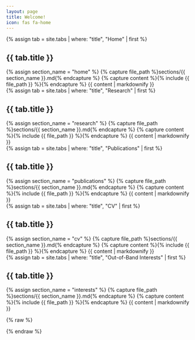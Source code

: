 ```yaml
---
layout: page
title: Welcome!
icon: fas fa-home
---
```



<!-- =================== HOME =================== -->
<section id="home">
  {% assign tab = site.tabs | where: "title", "Home" | first %}
  <h2>{{ tab.title }}</h2>
  {% assign section_name = "home" %}
  {% capture file_path %}sections/{{ section_name }}.md{% endcapture %}
  {% capture content %}{% include {{ file_path }} %}{% endcapture %}
  {{ content | markdownify }}
</section>

<!-- =================== RESEARCH =================== -->
<section id="research">
  {% assign tab = site.tabs | where: "title", "Research" | first %}
  <h2>{{ tab.title }}</h2>
  {% assign section_name = "research" %}
  {% capture file_path %}sections/{{ section_name }}.md{% endcapture %}
  {% capture content %}{% include {{ file_path }} %}{% endcapture %}
  {{ content | markdownify }}
</section>

<!-- =================== PUBLICATIONS =================== -->
<section id="publications">
  {% assign tab = site.tabs | where: "title", "Publications" | first %}
  <h2>{{ tab.title }}</h2>
  {% assign section_name = "publications" %}
  {% capture file_path %}sections/{{ section_name }}.md{% endcapture %}
  {% capture content %}{% include {{ file_path }} %}{% endcapture %}
  {{ content | markdownify }}
</section>

<!-- =================== CV =================== -->
<section id="cv">
  {% assign tab = site.tabs | where: "title", "CV" | first %}
  <h2>{{ tab.title }}</h2>
  {% assign section_name = "cv" %}
  {% capture file_path %}sections/{{ section_name }}.md{% endcapture %}
  {% capture content %}{% include {{ file_path }} %}{% endcapture %}
  {{ content | markdownify }}
</section>

<!-- =================== INTERESTS =================== -->
<section id="interests">
  {% assign tab = site.tabs | where: "title", "Out-of-Band Interests" | first %}
  <h2>{{ tab.title }}</h2>
  {% assign section_name = "interests" %}
  {% capture file_path %}sections/{{ section_name }}.md{% endcapture %}
  {% capture content %}{% include {{ file_path }} %}{% endcapture %}
  {{ content | markdownify }}
</section>

{% raw %}
<script>
document.addEventListener("DOMContentLoaded", function () {
  const rawLinks = Array.from(document.querySelectorAll(".nav-item a.nav-link"));
  const items = rawLinks.map(link => {
    const href = link.getAttribute("href") || "";
    let id = null;
    if (href.includes("#")) id = href.split("#")[1];
    else if (href === "/") id = "home";
    const section = id ? document.getElementById(id) : null;
    return section ? { link, id, section } : null;
  }).filter(Boolean);

  const OFFSET = 100;
  const setActive = (idx) => items.forEach((it, i) => it.link.classList.toggle("active", i === idx));

  function updateActive() {
    const scrollY = window.scrollY || window.pageYOffset;
    const docH = document.documentElement.scrollHeight;
    const winH = window.innerHeight;
    if (scrollY + winH >= docH - 2) return setActive(items.length - 1);
    if (scrollY <= (items[0].section.offsetTop + 200)) return setActive(0);
    let idx = 0;
    for (let i = 0; i < items.length; i++) {
      if (scrollY >= (items[i].section.offsetTop - OFFSET)) idx = i; else break;
    }
    setActive(idx);
  }

  items.forEach(({ link, id, section }) => {
    link.addEventListener("click", e => {
      const href = link.getAttribute("href") || "";
      if (href === "/" || href.startsWith("/#")) {
        e.preventDefault();
        window.scrollTo({ top: section.offsetTop - (OFFSET - 1), behavior: "smooth" });
        history.replaceState(null, "", "/#" + id);
      }
    });
  });

  updateActive();
  window.addEventListener("scroll", updateActive, { passive: true });
  window.addEventListener("resize", updateActive);
});
</script>
{% endraw %}


<!-- 

<script>
document.addEventListener("DOMContentLoaded", function () {
  // Grab all sidebar links
  const rawLinks = Array.from(document.querySelectorAll(".nav-item > a.nav-link"));

  // Build (link,id,section) triples. Map "/" to "home".
  const items = rawLinks.map(link => {
    const href = link.getAttribute("href") || "";
    let id = null;

    if (href.includes("#")) {
      id = href.split("#")[1];
    } else if (href === "/") { // Home in Chirpy
      id = "home";
    }

    const section = id ? document.getElementById(id) : null;
    return section ? { link, id, section } : null;
  }).filter(Boolean);

  // If Home wasn't found, bail early to avoid errors
  if (items.length === 0) return;

  const OFFSET = 100; // match your header/spacing
  const setActive = (idx) => {
    items.forEach((it, i) => it.link.classList.toggle("active", i === idx));
  };

  function updateActive() {
    const scrollY = window.scrollY || window.pageYOffset;
    const docH = document.documentElement.scrollHeight;
    const winH = window.innerHeight;

    // Bottom → last section
    if (scrollY + winH >= docH - 2) {
      setActive(items.length - 1);
      return;
    }

    // Top → Home (first item)
    const firstTop = items[0].section.offsetTop;
    if (scrollY <= firstTop + 200) {
      setActive(0);
      return;
    }

    // Otherwise, pick last section whose top is above the viewport top + OFFSET
    let idx = 0;
    for (let i = 0; i < items.length; i++) {
      const top = items[i].section.offsetTop - OFFSET;
      if (scrollY >= top) idx = i; else break;
    }
    setActive(idx);
  }

  // Smooth scroll + hash update
  items.forEach(({ link, id, section }) => {
    link.addEventListener("click", function (e) {
      const href = link.getAttribute("href") || "";
      if (href === "/" || href.startsWith("/#")) {
        e.preventDefault();
        window.scrollTo({ top: section.offsetTop - (OFFSET - 1), behavior: "smooth" });
        history.replaceState(null, "", "/#" + id);
      }
    });
  });

  updateActive();
  window.addEventListener("scroll", updateActive, { passive: true });
  window.addEventListener("resize", updateActive);
});
</script>


 -->
